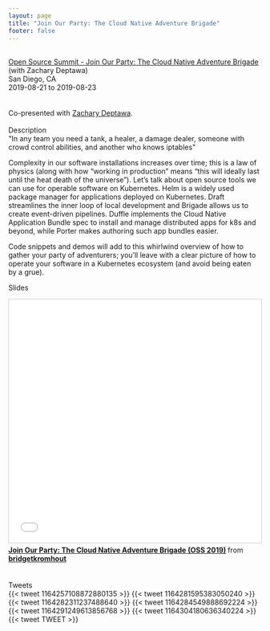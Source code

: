 ```yaml
---
layout: page
title: "Join Our Party: The Cloud Native Adventure Brigade"
footer: false
---
```



<br>
<div class="views-field views-field-nothing">        <span class="field-content views-field-field-details"><a href="https://sched.co/PUT7">Open Source Summit - Join Our Party: The Cloud Native Adventure Brigade</a> (with Zachary Deptawa)<br>San Diego, CA<br><span class="date-display-start">2019-08-21</span> to <span class="date-display-end">2019-08-23</span></span></div>
<br>

<br>
Co-presented with <a href="https://twitter.com/zdeptawa/">Zachary Deptawa</a>.
<br>
<br>
Description
<br>
"In any team you need a tank, a healer, a damage dealer, someone with crowd control abilities, and another who knows iptables"
<p>
Complexity in our software installations increases over time; this is a law of physics (along with how “working in production” means “this will ideally last until the heat death of the universe”). Let’s talk about open source tools we can use for operable software on Kubernetes. Helm is a widely used package manager for applications deployed on Kubernetes. Draft streamlines the inner loop of local development and Brigade allows us to create event-driven pipelines. Duffle implements the Cloud Native Application Bundle spec to install and manage distributed apps for k8s and beyond, while Porter makes authoring such app bundles easier.
<p>
Code snippets and demos will add to this whirlwind overview of how to gather your party of adventurers; you’ll leave with a clear picture of how to operate your software in a Kubernetes ecosystem (and avoid being eaten by a grue).

<br>

Slides
<br>
<iframe src="//www.slideshare.net/slideshow/embed_code/key/ra0nUoynFfXeGn" width="595" height="485" frameborder="0" marginwidth="0" marginheight="0" scrolling="no" style="border:1px solid #CCC; border-width:1px; margin-bottom:5px; max-width: 100%;" allowfullscreen> </iframe> <div style="margin-bottom:5px"> <strong> <a href="//www.slideshare.net/bridgetkromhout/join-our-party-the-cloud-native-adventure-brigade-oss-2019" title="Join Our Party: The Cloud Native Adventure Brigade (OSS 2019)" target="_blank">Join Our Party: The Cloud Native Adventure Brigade (OSS 2019)</a> </strong> from <strong><a href="https://www.slideshare.net/bridgetkromhout" target="_blank">bridgetkromhout</a></strong> </div>
<br>

<p>

Tweets
<br>
{{< tweet 1164257108872880135 >}}
{{< tweet 1164281595383050240 >}}
{{< tweet 1164282311237488640 >}}
{{< tweet 1164284549888692224 >}}
{{< tweet 1164291249613856768 >}}
{{< tweet 1164304180636340224 >}}
{{< tweet TWEET >}}
